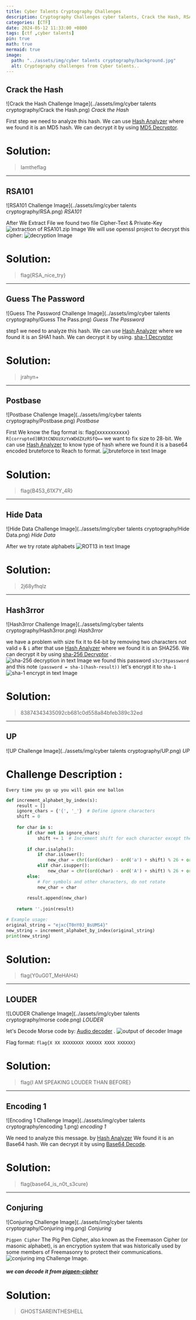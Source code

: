 ```yaml
---
title: Cyber Talents Cryptography Challenges 
description: Cryptography Challenges cyber talents, Crack the Hash, RSA101, Guess The Password, Postbase, Hide Data, Hash3rror, UP, LOUDER, Encoding 1, Conjuring.
categories: [CTF]
date: 2024-05-12 11:33:00 +0800
tags: [ctf ,cyber talents]
pin: true
math: true
mermaid: true
image:
  path: "../assets/img/cyber talents cryptography/background.jpg"
  alt: Cryptography challenges from Cyber talents..
---
```


## Crack the Hash

![Crack the Hash Challenge Image](../assets/img/cyber talents cryptography/Crack the Hash.png)
_Crack the Hash_

First step we need to analyze this hash. We can use <a href="https://www.tunnelsup.com/hash-analyzer/" target="_blank">Hash Analyzer</a> where we found it is an MD5 hash. We can decrypt it by using <a href="https://md5decrypt.net/en/" target="_blank">MD5 Decryptor</a>.

# Solution: 
> Iamtheflag
>

---------------------------------------------------------------------------------------
## RSA101

![RSA101 Challenge Image](../assets/img/cyber talents cryptography/RSA.png)
_RSA101_

After We Extract File we found two file Cipher-Text & Private-Key <img src="../assets/img/cyber talents cryptography/sol-RSA101.png" alt="extraction of RSA101.zip Image"> We will use openssl project to decrypt this cipher: <img src="../assets/img/cyber talents cryptography/solution-RSA1.png" alt="decryption Image">

# Solution: 
> flag{RSA_nice_try}
>

---------------------------------------------------------------------------------------
## Guess The Password

![Guess The Password Challenge Image](../assets/img/cyber talents cryptography/Guess The Pass.png)
_Guess The Password_

step1 we need to analyze this hash. We can use <a href="https://www.tunnelsup.com/hash-analyzer/" target="_blank">Hash Analyzer</a> where we found it is an SHA1 hash. We can decrypt it by using. <a href="https://md5decrypt.net/en/Sha1/" target="_blank">sha-1 Decryptor</a>

# Solution:
> jrahyn+
>

---------------------------------------------------------------------------------------
## Postbase

![Postbase Challenge Image](../assets/img/cyber talents cryptography/Postbase.png)
_Postbase_

First We know the flag format is: flag{xxxxxxxxxxx} ```R[corrupted]BR3tCNDUzXzYxWDdZXzRSfQ==```
we want to fix size to 28-bit. We can use <a href="https://www.tunnelsup.com/hash-analyzer/" target="_blank">Hash Analyzer</a> to know type of hash where we found it is a base64 encoded bruteforce to Reach to format.
<img src="../assets/img/cyber talents cryptography/postbase output.png" alt="bruteforce in text Image">

# Solution:
> flag{B453_61X7Y_4R}
>

---------------------------------------------------------------------------------------
## Hide Data

![Hide Data Challenge Image](../assets/img/cyber talents cryptography/Hide Data.png)
_Hide Data_

After we try rotate alphabets 
<img src="../assets/img/cyber talents cryptography/Hide Data solution.png" alt="ROT13 in text Image">

# Solution:
> 2j68yfhqlz
>

---------------------------------------------------------------------------------------
## Hash3rror

![Hash3rror Challenge Image](../assets/img/cyber talents cryptography/Hash3rror.png)
_Hash3rror_

we have a problem with size fix it to 64-bit by removing two characters not valid ```o``` & ```i``` after that use <a href="https://www.tunnelsup.com/hash-analyzer/" target="_blank">Hash Analyzer</a> where we found it is an SHA256. We can decrypt it by using <a href="https://md5decrypt.net/en/Sha256/" target="_blank">sha-256 Decryptor</a> .
<img src="../assets/img/cyber talents cryptography/sha256-dec.png" alt="sha-256 decryption in text Image">
we found this password ```s3cr3tpassword``` and this note  ```(password = sha-1(hash-result))```
let's encrypt it to ```sha-1``` 
<img src="../assets/img/cyber talents cryptography/sha-1encrypt.png" alt="sha-1 encrypt in text Image">

# Solution: 
> 83874343435092cb681c0d558a84bfeb389c32ed
>  


---------------------------------------------------------------------------------------
## UP

![UP Challenge Image](../assets/img/cyber talents cryptography/UP.png)
_UP_

# Challenge Description :
`Every time you go up you will gain one ballon`
```python
def increment_alphabet_by_index(s):
    result = []
    ignore_chars = {'{', '_'}  # Define ignore characters
    shift = 0
    
    for char in s:
        if char not in ignore_chars:
            shift += 1  # Increment shift for each character except the ignore characters
            
        if char.isalpha():
            if char.islower():
                new_char = chr((ord(char) - ord('a') + shift) % 26 + ord('a'))
            elif char.isupper():
                new_char = chr((ord(char) - ord('A') + shift) % 26 + ord('A'))
        else:
            # For symbols and other characters, do not rotate
            new_char = char
            
        result.append(new_char)
    
    return ''.join(result)

# Example usage:
original_string = "ejxc{T0nY0J_BsUMS4}"
new_string = increment_alphabet_by_index(original_string)
print(new_string)

```
# Solution: 
>flag{Y0uG0T_MeHAH4}
>


---------------------------------------------------------------------------------------
## LOUDER

![LOUDER Challenge Image](../assets/img/cyber talents cryptography/morse code.png)
_LOUDER_

let's Decode Morse code by: <a href="https://morsecode.world/international/decoder/audio-decoder-adaptive.html" target="_blank">Audio decoder</a> .
<img src="../assets/img/cyber talents cryptography/louder output.png" alt="output of decoder Image"> 

Flag format: `flag{X XX XXXXXXXX XXXXXX XXXX XXXXXX}`
# Solution:
> flag{I AM SPEAKING LOUDER THAN BEFORE}
>


---------------------------------------------------------------------------------------
## Encoding 1

![Encoding 1 Challenge Image](../assets/img/cyber talents cryptography/encoding 1.png)
_encoding 1_

We need to analyze this message. by <a href="https://www.tunnelsup.com/hash-analyzer/" target="_blank">Hash Analyzer</a> We found it is an Base64 hash. We can decrypt it by using 
<a href="https://gchq.github.io/CyberChef/#recipe=From_Base64('A-Za-z0-9%2B/%3D',true,false)&input=Wm14aFozdGlZWE5sTmpSZmFYTmZiakIwWDNNelkzVnlaWDA9&ieol=CRLF&oeol=CR" target="_blank">Base64 Decode</a>.

# Solution:
 >flag{base64_is_n0t_s3cure}
 >

---------------------------------------------------------------------------------------
## Conjuring

![Conjuring Challenge Image](../assets/img/cyber talents cryptography/Conjuring img.png)
_Conjuring_

`Pigpen Cipher` The Pig Pen Cipher, also known as the Freemason Cipher (or masonic alphabet), is an encryption system that was historically used by some members of Freemasonry to protect their communications. <img src="../assets/img/cyber talents cryptography/conjuring.png" alt="conjuring img Challenge Image">.
<h5>we can decode it from <a href="https://www.dcode.fr/pigpen-cipher" target="_blank"> pigpen-cipher</a> </h5> 

# Solution:
> GHOSTSAREINTHESHELL
>
